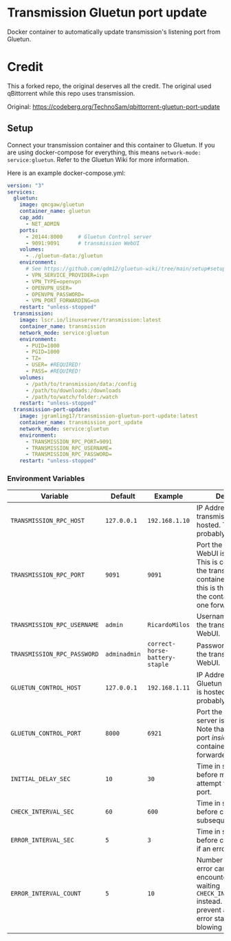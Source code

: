 # Transmission Gluetun port update

Docker container to automatically update transmission's listening port from Gluetun.

# Credit

This a forked repo, the original deserves all the credit. The original used qBittorrent while this repo uses transmission.

Original:
https://codeberg.org/TechnoSam/qbittorrent-gluetun-port-update

## Setup

Connect your transmission container and this container to Gluetun. If you are using docker-compose for everything, this means `network-mode: service:gluetun`. Refer to the Gluetun Wiki for more information.

Here is an example docker-compose.yml:

```yml
version: "3"
services:
  gluetun:
    image: qmcgaw/gluetun
    container_name: gluetun
    cap_add:
      - NET_ADMIN
    ports:
      - 20144:8000     # Gluetun Control server
      - 9091:9091      # transmission WebUI
    volumes:
      - ./gluetun-data:/gluetun
    environment:
      # See https://github.com/qdm12/gluetun-wiki/tree/main/setup#setup
      - VPN_SERVICE_PROVIDER=ivpn
      - VPN_TYPE=openvpn
      - OPENVPN_USER=
      - OPENVPN_PASSWORD=
      - VPN_PORT_FORWARDING=on
    restart: "unless-stopped"
  transmission:
    image: lscr.io/linuxserver/transmission:latest
    container_name: transmission
    network_mode: service:gluetun
    environment:
      - PUID=1000
      - PGID=1000
      - TZ=
      - USER= #REQUIRED!
      - PASS= #REQUIRED!
    volumes:
      - /path/to/transmission/data:/config
      - /path/to/downloads:/downloads
      - /path/to/watch/folder:/watch
    restart: "unless-stopped"
  transmission-port-update:
    image: jgramling17/transmission-gluetun-port-update:latest
    container_name: transmission_port_update
    network_mode: service:gluetun
    environment:
      - TRANSMISSION_RPC_PORT=9091
      - TRANSMISSION_RPC_USERNAME=
      - TRANSMISSION_RPC_PASSWORD=
    restart: "unless-stopped"
```

### Environment Variables

| Variable                     | Default      | Example                        | Description                                                                                                                                                                |
|------------------------------|--------------|--------------------------------|----------------------------------------------------------------------------------------------------------------------------------------------------------------------------|
| `TRANSMISSION_RPC_HOST`     | `127.0.0.1`  | `192.168.1.10`                 | IP Address where the transmission WebUI is hosted. This should probably never change.                                                                                       |
| `TRANSMISSION_RPC_PORT`     | `9091`       | `9091`                         | Port the transmission WebUI is running on. This is configurable in the transmission container. Note that this is the port *inside* the container, not the one forwarded out. |
| `TRANSMISSION_RPC_USERNAME` | `admin`      | `RicardoMilos`                    | Username to log into the transmission WebUI.                                                                                                                                |
| `TRANSMISSION_RPC_PASSWORD` | `adminadmin` | `correct-horse-battery-staple` | Password to log into the transmission WebUI.                                                                                                                                |
| `GLUETUN_CONTROL_HOST`       | `127.0.0.1`  | `192.168.1.11`                 | IP Address where the Gluetun control server is hosted. This should probably never change.                                                                                  |
| `GLUETUN_CONTROL_PORT`       | `8000`       | `6921`                         | Port the Gluetun control server is running on. Note that this is the port *inside* the container, not the one forwarded out.                                               |
| `INITIAL_DELAY_SEC`          | `10`         | `30`                           | Time in seconds to wait before making the first attempt to update the port.                                                                                                |
| `CHECK_INTERVAL_SEC`         | `60`         | `600`                          | Time in seconds to wait before checking each subsequent time.                                                                                                              |
| `ERROR_INTERVAL_SEC`         | `5`          | `3`                            | Time in seconds to wait before checking again if an error occurred.                                                                                                        |
| `ERROR_INTERVAL_COUNT`       | `5`          | `10`                           | Number of times an error can be encountered before waiting `CHECK_INTERVAL_SECONDS` instead. This will prevent a permanent error state from blowing up logs.               |
